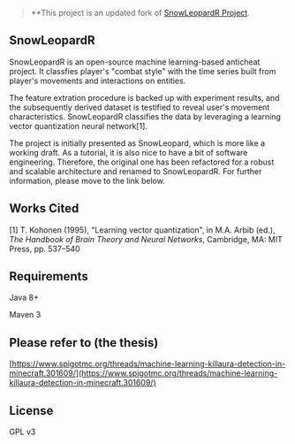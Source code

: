 > **This project is an updated fork of [SnowLeopardR Project](https://github.com/Nova41/SnowLeopard)*.*

## SnowLeopardR
SnowLeopardR is an open-source machine learning-based anticheat project. It classfies player's "combat style" with the time series built from player's movements and interactions on entities.

The feature extration procedure is backed up with experiment results, and the subsequently derived dataset is testified to reveal user's movement characteristics. SnowLeopardR classifies the data by leveraging a learning vector quantization neural network[1].

The project is initially presented as SnowLeopard, which is more like a working draft. As a tutorial, it is also nice to have a bit of software engineering. Therefore, the original one has been refactored for a robust and scalable architecture and renamed to SnowLeopardR. For further information, please move to the link below.

## Works Cited
[1] T. Kohonen (1995), "Learning vector quantization", in M.A. Arbib (ed.), _The Handbook of Brain Theory and Neural Networks_, Cambridge, MA: MIT Press, pp. 537–540

## Requirements
Java 8+

Maven 3

## Please refer to (the thesis)
[https://www.spigotmc.org/threads/machine-learning-killaura-detection-in-minecraft.301609/](https://www.spigotmc.org/threads/machine-learning-killaura-detection-in-minecraft.301609/)

## License
GPL v3
